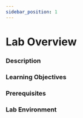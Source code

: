 ```yaml
---
sidebar_position: 1
---
```


# Lab Overview

### Description

### Learning Objectives

### Prerequisites

### Lab Environment